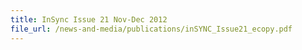 ```yaml
---
title: InSync Issue 21 Nov-Dec 2012
file_url: /news-and-media/publications/inSYNC_Issue21_ecopy.pdf
---
```

